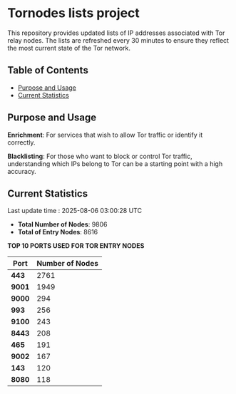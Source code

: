 # Tornodes lists project

This repository provides updated lists of IP addresses associated with Tor relay nodes. The lists are refreshed every 30 minutes to ensure they reflect the most current state of the Tor network.

## Table of Contents

- [Purpose and Usage](#purpose-and-usage)
- [Current Statistics](#current-statistics)


## Purpose and Usage

**Enrichment**: For services that wish to allow Tor traffic or identify it correctly.

**Blacklisting**: For those who want to block or control Tor traffic, understanding which IPs belong to Tor can be a starting point with a high accuracy.

## Current Statistics

Last update time : 2025-08-06 03:00:28 UTC

- **Total Number of Nodes**: 9806
- **Total of Entry Nodes**: 8616

**TOP 10 PORTS USED FOR TOR ENTRY NODES**

| **Port** | **Number of Nodes** |
|------|-----------------|
| **443**   | 2761  |
| **9001**   | 1949  |
| **9000**   | 294  |
| **993**   | 256  |
| **9100**   | 243  |
| **8443**   | 208  |
| **465**   | 191  |
| **9002**   | 167  |
| **143**   | 120  |
| **8080**   | 118  |

